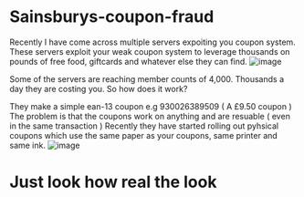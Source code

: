 # Sainsburys-coupon-fraud

Recently I have come across multiple servers expoiting you coupon system. These servers exploit your weak coupon system to leverage thousands on pounds of free food, giftcards and whatever else they can find.
![image](https://github.com/CoderHades/Sainsburys-coupon-fraud/assets/56186140/86d9a728-cc0a-41ba-897b-5eb7bc5ccceb)

Some of the servers are reaching member counts of 4,000. Thousands a day they are costing you. So how does it work?

They make a simple ean-13 coupon e.g 930026389509 ( A £9.50 coupon ) 
The problem is that the coupons work on anything and are resuable ( even in the same transaction )
Recently they have started rolling out pyhsical coupons which use the same paper as your coupons, same printer and same ink.
![image](https://github.com/CoderHades/Sainsburys-coupon-fraud/assets/56186140/915f9b0c-3239-4c7d-8d3d-f340cf2903c1)

# Just look how real the look #

